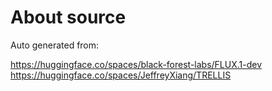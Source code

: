 
# About source

Auto generated from:

https://huggingface.co/spaces/black-forest-labs/FLUX.1-dev
https://huggingface.co/spaces/JeffreyXiang/TRELLIS
